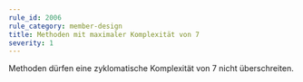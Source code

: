 ```yaml
---
rule_id: 2006
rule_category: member-design
title: Methoden mit maximaler Komplexität von 7
severity: 1
---
```

Methoden dürfen eine zyklomatische Komplexität von 7 nicht überschreiten.

